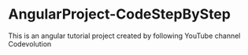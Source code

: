 # AngularProject-CodeStepByStep

This is an angular tutorial project created by following YouTube channel Codevolution
